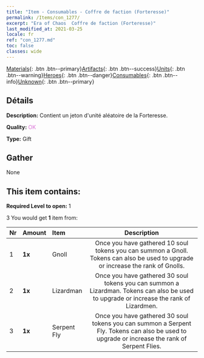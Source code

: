 ```yaml
---
title: "Item - Consumables - Coffre de faction (Forteresse)"
permalink: /Items/con_1277/
excerpt: "Era of Chaos  Coffre de faction (Forteresse)"
last_modified_at: 2021-03-25
locale: fr
ref: "con_1277.md"
toc: false
classes: wide
---
```

 [Materials](/fr/Items/){: .btn .btn--primary}[Artifacts](/fr/Items/Artifacts/){: .btn .btn--success}[Units](/fr/Items/Units/){: .btn .btn--warning}[Heroes](/fr/Items/Heroes/){: .btn .btn--danger}[Consumables](/fr/Items/Consumables/){: .btn .btn--info}[Unknown](/fr/Items/Unknown/){: .btn .btn--primary}

## Détails
 **Description:** Contient un jeton d'unité aléatoire de la Forteresse.

 **Quality:** <span style="color: #DA70D6">OK</span>

 **Type:** Gift

## Gather

  None

## This item contains:

 **Required Level to open:** 1

 3 You would get **1** item  from:

  | Nr | Amount |     Item    | Description |
  |:---|:-------|:------------|:-----------:|
  | 1 |  **1x** | Gnoll | Once you have gathered 10 soul tokens you can summon a Gnoll. Tokens can also be used to upgrade or increase the rank of Gnolls.  | 
  | 2 |  **1x** | Lizardman | Once you have gathered 30 soul tokens you can summon a Lizardman. Tokens can also be used to upgrade or increase the rank of Lizardmen.  | 
  | 3 |  **1x** | Serpent Fly | Once you have gathered 30 soul tokens you can summon a Serpent Fly. Tokens can also be used to upgrade or increase the rank of Serpent Flies.  | 
